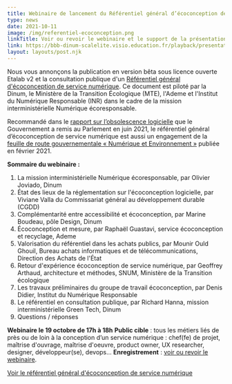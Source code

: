 ```yaml
---
title: Webinaire de lancement du Référentiel général d’écoconception de service numérique le 19 octobre 2021
type: news
date: 2021-10-11
image: /img/referentiel-ecoconception.png
linkTitle: Voir ou revoir le webinaire et le support de la présentation
link: https://bbb-dinum-scalelite.visio.education.fr/playback/presentation/2.3/746707ced243a34296dc84e318d478c23c337948-1634653879677
layout: layouts/post.njk
---
```


Nous vous annonçons la publication en version bêta sous licence ouverte Etalab v2 et la consultation publique d'un [Référentiel général d'écoconception de service numérique](/publications/referentiel-general-ecoconception/). Ce document est piloté par la Dinum, le Ministère de la Transition Écologique (MTE), l'Ademe et l'Institut du Numérique Responsable (INR) dans le cadre de la mission interministérielle  Numérique écoresponsable.

Recommandé dans le [rapport sur l’obsolescence logicielle](/posts/rapport-obsolescence-logicielle/) que le Gouvernement a remis au Parlement en juin 2021, le référentiel général d’écoconception de service numérique est aussi un engagement de la [feuille de route gouvernementale «  Numérique et Environnement »](https://www.gouvernement.fr/numerique-et-environnement-la-feuille-de-route-du-gouvernement) publiée en février 2021.

__Sommaire du webinaire :__
1. La mission interministérielle Numérique écoresponsable, par Olivier Joviado, Dinum
2. État des lieux de la réglementation sur l'écoconception logicielle, par Viviane Valla du Commissariat général au développement durable (CGDD)
3. Complémentarité entre accessibilité et écoconception, par Marine Boudeau, pôle Design, Dinum
4. Écoconception et mesure, par Raphaël Guastavi, service écoconception et recyclage, Ademe
5. Valorisation du référentiel dans les achats publics, par Mounir Ould Ghouil, Bureau achats informatiques et de télécommunications, Direction des Achats de l'État
6. Retour d'expérience écoconception de service numérique, par Geoffrey Arthaud, architecture et méthodes, SNUM, Ministère de la Transition écologique
7. Les travaux préliminaires du groupe de travail écoconception, par Denis Didier, Institut du Numérique Responsable
8. Le référentiel en consultation publique, par Richard Hanna, mission interministérielle Green Tech, Dinum
9. Questions / réponses

<div class="fr-highlight">

**Webinaire le 19 octobre de 17h à 18h**
__Public cible__ : tous les métiers liés de près ou de loin à la conception d’un service numérique : chef(fe) de projet, maîtrise d'ouvrage, maîtrise d'oeuvre, product owner, UX researcher, designer, développeur(se), devops...
__Enregistrement__ : <a href="{{ link }}">voir ou revoir le webinaire</a>.

</div>

<a class="fr-link fr-fi-arrow-right-line fr-link--icon-right" href="/publications/referentiel-general-ecoconception/">Voir le référentiel général d'écoconception de service numérique</a>
